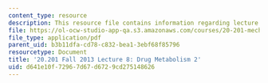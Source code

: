 ```yaml
---
content_type: resource
description: This resource file contains information regarding lecture 8.
file: https://ol-ocw-studio-app-qa.s3.amazonaws.com/courses/20-201-mechanisms-of-drug-actions-fall-2013/d641e10f72967d67d6729cd275148626_MIT20_201F13_L8_dmeta2.pdf
file_type: application/pdf
parent_uid: b3b11dfa-cd78-c832-bea1-3ebf68f85796
resourcetype: Document
title: '20.201 Fall 2013 Lecture 8: Drug Metabolism 2'
uid: d641e10f-7296-7d67-d672-9cd275148626
---
```

